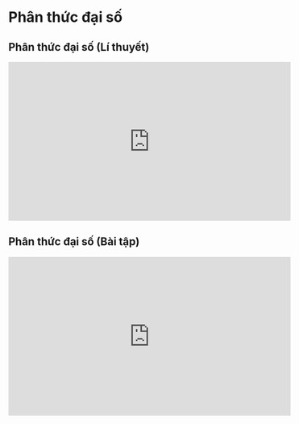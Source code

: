 # Phân thức đại số
## Phân thức đại số (Lí thuyết)
<iframe width="560" height="315" src="https://www.youtube.com/embed/sfXowmg886A?si=w_7umrY6sIYUKX7s" title="YouTube video player" frameborder="0" allow="accelerometer; autoplay; clipboard-write; encrypted-media; gyroscope; picture-in-picture; web-share" referrerpolicy="strict-origin-when-cross-origin" allowfullscreen></iframe>

## Phân thức đại số (Bài tập)
<iframe width="560" height="315" src="https://www.youtube.com/embed/PQy23pReWv4?si=ec7I8jSOg98COu9q" title="YouTube video player" frameborder="0" allow="accelerometer; autoplay; clipboard-write; encrypted-media; gyroscope; picture-in-picture; web-share" referrerpolicy="strict-origin-when-cross-origin" allowfullscreen></iframe>




